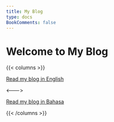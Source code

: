 ```yaml
---
title: My Blog
type: docs
BookComments: false
---
```


# Welcome to My Blog

{{< columns >}}

<a href="/posts" class="book-btn">Read my blog in English</a>

<--->

<a href="/id/posts" class="book-btn">Read my blog in Bahasa</a>

{{< /columns >}}
